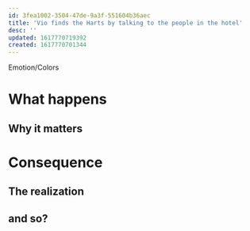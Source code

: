 ```yaml
---
id: 3fea1002-3504-47de-9a3f-551604b36aec
title: 'Vio finds the Harts by talking to the people in the hotel'
desc: ''
updated: 1617770719392
created: 1617770701344
---
```

Emotion/Colors
>

# What happens


##  Why it matters


# Consequence

## The realization

## and so?
